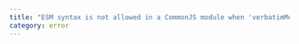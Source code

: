```yaml
---
title: "ESM syntax is not allowed in a CommonJS module when 'verbatimModuleSyntax' is enabled."
category: error
---
```

